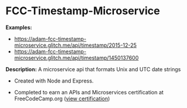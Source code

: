 # FCC-Timestamp-Microservice

**Examples:**  
* https://adam-fcc-timestamp-microservice.glitch.me/api/timestamp/2015-12-25  
* https://adam-fcc-timestamp-microservice.glitch.me/api/timestamp/1450137600

**Description:** A microservice api that formats Unix and UTC date strings 
* Created with Node and Express.

* Completed to earn an APIs and Microservices certification at FreeCodeCamp.org ([view certification](https://www.freecodecamp.org/certification/fcca50f642d-7c7c-48e9-805b-e0457529b232/apis-and-microservices))
